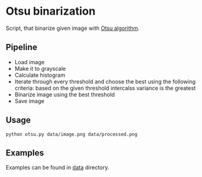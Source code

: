 # Otsu binarization

Script, that binarize given image with [Otsu algorithm](https://en.wikipedia.org/wiki/Otsu%27s_method).

## Pipeline

- Load image
- Make it to grayscale
- Calculate histogram
- Iterate through every threshold and choose the best using the following criteria:
  based on the given threshold intercalss variance is the greatest
- Binarize image using the best threshold
- Save image

## Usage

```
python otsu.py data/image.png data/processed.png
```

## Examples

Examples can be found in [data](data) directory.
